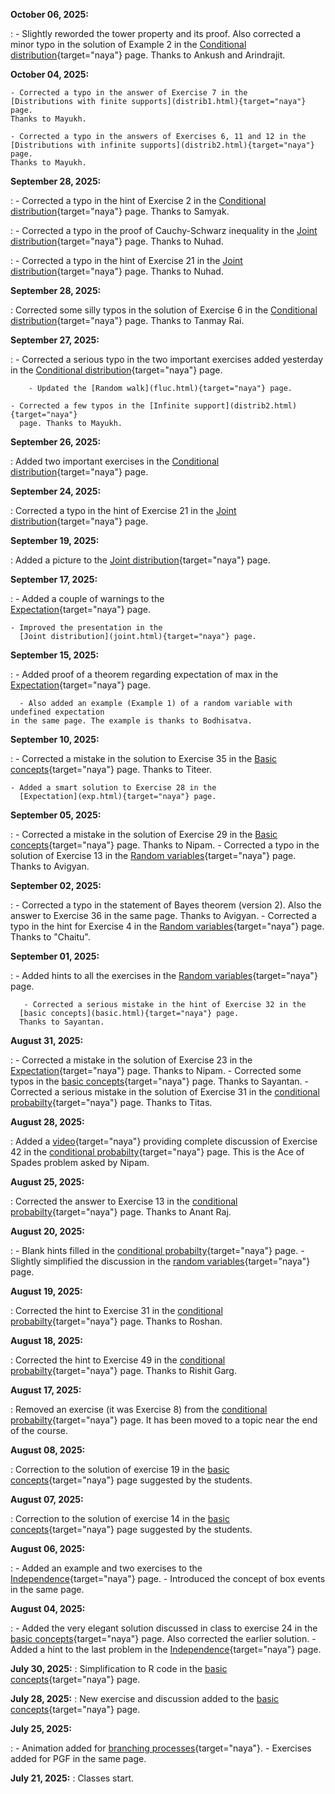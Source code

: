 **October 06, 2025:**

:	- Slightly reworded the tower property and its proof. Also corrected a minor typo
	  in the solution of Example 2 in the 
	[Conditional distribution](condl.html){target="naya"} page.
        Thanks to Ankush and Arindrajit.

**October 04, 2025:**

	- Corrected a typo in the answer of Exercise 7 in the 
	[Distributions with finite supports](distrib1.html){target="naya"} page.
	Thanks to Mayukh.

	- Corrected a typo in the answers of Exercises 6, 11 and 12 in the 
	[Distributions with infinite supports](distrib2.html){target="naya"} page.
	Thanks to Mayukh.

**September 28, 2025:**

:	- Corrected a typo in the hint of Exercise 2 in the 
	[Conditional distribution](condl.html){target="naya"} page.
        Thanks to Samyak.

:	- Corrected a typo in the proof of Cauchy-Schwarz inequality in the 
      [Joint distribution](joint.html){target="naya"} page.
        Thanks to Nuhad.

:	- Corrected a typo in the hint of Exercise 21 in the 
      [Joint distribution](joint.html){target="naya"} page.
        Thanks to Nuhad.

**September 28, 2025:**

:	Corrected some silly typos in the solution of Exercise 6 in the
	[Conditional distribution](condl.html){target="naya"} page.
	Thanks to Tanmay Rai.

**September 27, 2025:**

:	- Corrected a serious typo in the  two important exercises added 
	yesterday in the 
	[Conditional distribution](condl.html){target="naya"} page.

        - Updated the [Random walk](fluc.html){target="naya"} page.

	- Corrected a few typos in the [Infinite support](distrib2.html){target="naya"}
	  page. Thanks to Mayukh.

**September 26, 2025:**

:	Added two important exercises in the 
	[Conditional distribution](condl.html){target="naya"} page.

**September 24, 2025:**

:	Corrected a typo in the hint of Exercise 21 in the 
      [Joint distribution](joint.html){target="naya"} page.

**September 19, 2025:**

:	Added a picture to the 
      [Joint distribution](joint.html){target="naya"} page.

**September 17, 2025:**

:      - Added a couple of warnings to the  
      [Expectation](exp.html){target="naya"} page.

	- Improved the presentation in the 
      [Joint distribution](joint.html){target="naya"} page.

**September 15, 2025:**

:      - Added proof of a theorem regarding expectation of max in the 
      [Expectation](exp.html){target="naya"} page.

      - Also added an example (Example 1) of a random variable with undefined expectation
	in the same page. The example is thanks to Bodhisatva. 

**September 10, 2025:**

:     - Corrected a mistake in the solution to Exercise 35 in the 
      [Basic concepts](basic.html){target="naya"} page.
      Thanks to Titeer.
 
	- Added a smart solution to Exercise 28 in the 
      [Expectation](exp.html){target="naya"} page.

**September 05, 2025:**

:     -  Corrected a mistake in the solution of Exercise 29 in the 
      [Basic concepts](basic.html){target="naya"} page.
      Thanks to Nipam.
      - Corrected a typo in the solution of Exercise 13 in the
      [Random variables](rv.html){target="naya"} page.
      Thanks to Avigyan.

**September 02, 2025:**

:     -  Corrected a typo in the statement of Bayes theorem (version 2).
         Also the answer to Exercise 36 in the same page.
      Thanks to Avigyan.
      - Corrected a typo in the hint for Exercise 4 in the
      [Random variables](rv.html){target="naya"} page.
      Thanks to "Chaitu".

**September 01, 2025:**

:      - Added  hints to all the exercises in the 
      [Random variables](rv.html){target="naya"} page.

       - Corrected a serious mistake in the hint of Exercise 32 in the 
      [basic concepts](basic.html){target="naya"} page.
      Thanks to Sayantan. 
     
**August 31, 2025:**

:   - Corrected a mistake in the solution of Exercise 23 in the
      [Expectation](exp.html){target="naya"} page.
	Thanks to Nipam.
    - Corrected some typos in the 
      [basic concepts](basic.html){target="naya"} page.
      Thanks to Sayantan. 
    - Corrected a serious mistake in the solution of Exercise 31 in the
      [conditional probabilty](bayes.html){target="naya"} page.
	Thanks to Titas.

**August 28, 2025:**

:   Added a [video](https://youtu.be/nhcusJwHeOw){target="naya"}
     providing complete discussion of Exercise 42 in the 
      [conditional probabilty](bayes.html){target="naya"} page.
    This is the Ace of Spades problem asked by Nipam. 

**August 25, 2025:**

:   Corrected the answer to Exercise 13 in the 
      [conditional probabilty](bayes.html){target="naya"} page.
    Thanks to Anant Raj.

**August 20, 2025:**

:   - Blank hints filled in the 
      [conditional probabilty](bayes.html){target="naya"} page.
    - Slightly simplified the discussion in the 
      [random variables](rv.html){target="naya"} page.

**August 19, 2025:**

:   Corrected the hint to Exercise 31 in the 
    [conditional probabilty](bayes.html){target="naya"} page.
    Thanks to Roshan.

**August 18, 2025:**

:   Corrected the hint to Exercise 49 in the 
    [conditional probabilty](bayes.html){target="naya"} page.
    Thanks to Rishit Garg.

**August 17, 2025:**

:   Removed an exercise (it was Exercise 8) from the 
    [conditional probabilty](bayes.html){target="naya"} page.
    It has been moved to a topic near the end of the course.

**August 08, 2025:**

:   Correction to the solution of exercise 19 in the [basic concepts](basic.html){target="naya"} page
    suggested by the students.

**August 07, 2025:**

:   Correction to the solution of exercise 14 in the [basic concepts](basic.html){target="naya"} page
    suggested by the students.

**August 06, 2025:**

:   -   Added an example and two exercises to the [Independence](indep.html){target="naya"} page.
    -   Introduced the concept of box events in the same page.

**August 04, 2025:**

:   -   Added the very elegant solution discussed in class to exercise 24 in
        the [basic concepts](basic.html){target="naya"} page. Also corrected the
        earlier solution.
    -   Added a hint to the last problem in the
        [Independence](indep.html){target="naya"} page.

**July 30, 2025:**
:   Simplification to R code in the [basic concepts](basic.html){target="naya"} page.

**July 28, 2025:**
:   New exercise and discussion added to the [basic
    concepts](basic.html){target="naya"} page.

**July 25, 2025:**

:   -   Animation added for [branching processes](pgf.html){target="naya"}.
    -   Exercises added for PGF in the same page.

**July 21, 2025:**
:   Classes start.
